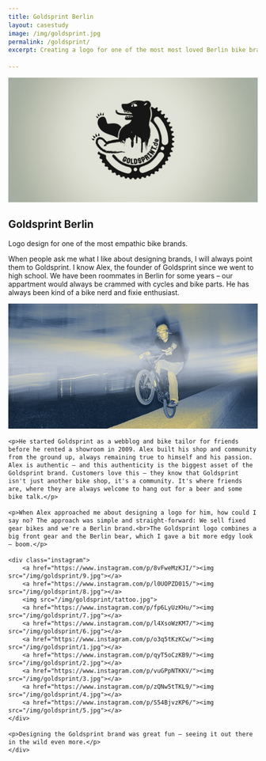 ```yaml
---
title: Goldsprint Berlin
layout: casestudy
image: /img/goldsprint.jpg
permalink: /goldsprint/
excerpt: Creating a logo for one of the most most loved Berlin bike brands.

---
```

<section class="block">
  <img src="/img/goldsprint/logo.jpg">
</section>
<section>
	<div class="inner">
		<h1>Goldsprint Berlin</h1>
		<p>Logo design for one of the most empathic bike brands.</p>
	</div>
	<div class="inner">
	<p>When people ask me what I like about designing brands, I will always point them to Goldsprint. I know Alex, the founder of Goldsprint since we went to high school. We have been roommates in Berlin for some years – our appartment would always be crammed with cycles and bike parts. He has always been kind of a bike nerd and fixie enthusiast.</p>
	</div>
	<img src="/img/goldsprint/alex.jpg">
	<div class="inner">

	<p>He started Goldsprint as a webblog and bike tailor for friends before he rented a showroom in 2009. Alex built his shop and community from the ground up, always remaining true to himself and his passion. Alex is authentic – and this authenticity is the biggest asset of the Goldsprint brand. Customers love this – they know that Goldsprint isn't just another bike shop, it's a community. It's where friends are, where they are always welcome to hang out for a beer and some bike talk.</p>

	<p>When Alex approached me about designing a logo for him, how could I say no? The approach was simple and straight-forward: We sell fixed gear bikes and we're a Berlin brand.<br>The Goldsprint logo combines a big front gear and the Berlin bear, which I gave a bit more edgy look – boom.</p>
	
	<div class="instagram">
		<a href="https://www.instagram.com/p/8vFweMzKJI/"><img src="/img/goldsprint/9.jpg"></a>
		<a href="https://www.instagram.com/p/l0UOPZD015/"><img src="/img/goldsprint/8.jpg"></a>
		<img src="/img/goldsprint/tattoo.jpg">
		<a href="https://www.instagram.com/p/fp6LyUzKHu/"><img src="/img/goldsprint/7.jpg"></a>
		<a href="https://www.instagram.com/p/l4XsoWzKM7/"><img src="/img/goldsprint/6.jpg"></a>
		<a href="https://www.instagram.com/p/o3q5tKzKCw/"><img src="/img/goldsprint/1.jpg"></a>
		<a href="https://www.instagram.com/p/qyT5oCzKB9/"><img src="/img/goldsprint/2.jpg"></a>
		<a href="https://www.instagram.com/p/vuGPpNTKKV/"><img src="/img/goldsprint/3.jpg"></a>
		<a href="https://www.instagram.com/p/zQNw5tTKL9/"><img src="/img/goldsprint/4.jpg"></a>
		<a href="https://www.instagram.com/p/S54BjvzKP6/"><img src="/img/goldsprint/5.jpg"></a>
	</div>

	<p>Designing the Goldsprint brand was great fun – seeing it out there in the wild even more.</p>
	</div>
</section>
<style>
	.instagram img {
		max-width: 300px;
	}
</style>